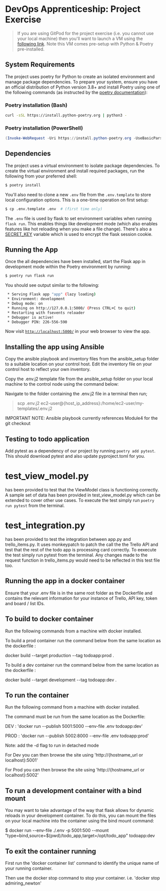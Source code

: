# DevOps Apprenticeship: Project Exercise

> If you are using GitPod for the project exercise (i.e. you cannot use your local machine) then you'll want to launch a VM using the [following link](https://gitpod.io/#https://github.com/CorndelWithSoftwire/DevOps-Course-Starter). Note this VM comes pre-setup with Python & Poetry pre-installed.

## System Requirements

The project uses poetry for Python to create an isolated environment and manage package dependencies. To prepare your system, ensure you have an official distribution of Python version 3.8+ and install Poetry using one of the following commands (as instructed by the [poetry documentation](https://python-poetry.org/docs/#system-requirements)):

### Poetry installation (Bash)

```bash
curl -sSL https://install.python-poetry.org | python3 -
```

### Poetry installation (PowerShell)

```powershell
(Invoke-WebRequest -Uri https://install.python-poetry.org -UseBasicParsing).Content | py -
```

## Dependencies

The project uses a virtual environment to isolate package dependencies. To create the virtual environment and install required packages, run the following from your preferred shell:

```bash
$ poetry install
```

You'll also need to clone a new `.env` file from the `.env.template` to store local configuration options. This is a one-time operation on first setup:

```bash
$ cp .env.template .env  # (first time only)
```

The `.env` file is used by flask to set environment variables when running `flask run`. This enables things like development mode (which also enables features like hot reloading when you make a file change). There's also a [SECRET_KEY](https://flask.palletsprojects.com/en/1.1.x/config/#SECRET_KEY) variable which is used to encrypt the flask session cookie.

## Running the App

Once the all dependencies have been installed, start the Flask app in development mode within the Poetry environment by running:
```bash
$ poetry run flask run
```

You should see output similar to the following:
```bash
 * Serving Flask app "app" (lazy loading)
 * Environment: development
 * Debug mode: on
 * Running on http://127.0.0.1:5000/ (Press CTRL+C to quit)
 * Restarting with fsevents reloader
 * Debugger is active!
 * Debugger PIN: 226-556-590
```
Now visit [`http://localhost:5000/`](http://localhost:5000/) in your web browser to view the app.

## Installing the app using Ansible

Copy the ansible playbook and inventory files from the ansible_setup folder to a suitable location on your control host. Edit the inventory file on your control host to reflect your own inventory.

Copy the .env.j2 template file from the ansible_setup folder on your local machine to the control node using the command below:

Navigate to the folder containing the .env.j2 file in a terminal then run;
>scp .env.j2 ec2-user@{host_ip_address}:/home/ec2-user/my-templates/.env.j2

IMPORTANT NOTE: Ansible playbook currently references Module4 for the git checkout

## Testing to todo application

Add pytest as a dependency of our project by running `poetry add pytest`. This should download pytest and also update pyproject.toml for you.

test_view_model.py 
==================
has been provided to test that the ViewModel class is functioning correctly.
A sample set of data has been provided in test_view_model.py which can be extended to cover other use cases.
To execute the test simply run `poetry run pytest` from the terminal.

test_integration.py
===================
has been provided to test the integration between app.py and trello_items.py. It uses monkeypatch to patch the call the the Trello API and test that the rest of the todo app is processing card correctly.
To eexecute the test simply run pytest from the terminal. Any changes made to the request function in trello_items.py would need to be reflected in this test file too.

## Running the app in a docker container

Ensure that your .env file is in the same root folder as the Dockerfile and contains the relevant information for your instance of Trello, API key, token and board / list IDs.

## To build to docker container

Run the following commands from a machine with docker installed.

To build a prod container run the command below from the same location as the dockerfile :

docker build --target production --tag todoapp:prod .

To build a dev container run the command below from the same location as the dockerfile :

docker build --target development --tag todoapp:dev .

## To run the container

Run the following command from a machine with docker installed. 

The command must be run from the same location as the Dockerfile:

DEV : 'docker run --publish 5001:5000 --env-file .env todoapp:dev'

PROD : 'docker run --publish 5002:8000 --env-file .env todoapp:prod'

Note: add the -d flag to run in detached mode

For Dev you can then browse the site using 'http://{hostname_url or localhost}:5001'

For Prod you can then browse the site using 'http://{hostname_url or localhost}:5002'

## To run a development container with a bind mount

You may want to take advantage of the way that flask allows for dynamic reloads in your development container. To do this, you can mount the files on your local machine into the container using the bind mount command:

$ docker run --env-file ./.env -p 5001:500 --mount "type=bind,source=$(pwd)/todo_app,target=/opt/todo_app" todoapp:dev

## To exit the container running

First run the 'docker container list' command to identify the unique name of your running container.

Then use the docker stop command to stop your container. i.e. 'docker stop admiring_newton'

